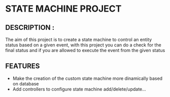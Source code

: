 # STATE MACHINE PROJECT

## DESCRIPTION : 

The aim of this project is to create a state machine to control an entity status based on a given event, 
with this project you can do a check for the final status and if you are allowed to execute the event from the given status

## FEATURES

- Make the creation of the custom state machine more dinamically based on database
- Add controllers to configure state machine add/delete/update...

